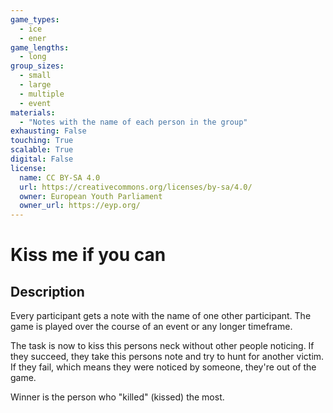 ```yaml
---
game_types:
  - ice
  - ener
game_lengths:
  - long
group_sizes:
  - small
  - large
  - multiple
  - event
materials:
  - "Notes with the name of each person in the group"
exhausting: False
touching: True
scalable: True
digital: False
license:
  name: CC BY-SA 4.0
  url: https://creativecommons.org/licenses/by-sa/4.0/
  owner: European Youth Parliament
  owner_url: https://eyp.org/
---
```

# Kiss me if you can

## Description
Every participant gets a note with the name of one other participant. The game is played over the course of an event or any longer timeframe.

The task is now to kiss this persons neck without other people noticing. If they succeed, they take this persons note and try to hunt for another victim. If they fail, which means they were noticed by someone, they're out of the game.

Winner is the person who "killed" (kissed) the most.
